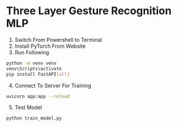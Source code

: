 # Three Layer Gesture Recognition MLP

1. Switch From Powershell to Terminal
2. Install PyTorch From Website
3. Run Following
```bash
python -m venv venv
venv\Scripts\activate
pip install FastAPI[all]
```
4. Connect To Server For Training
```bash
uvicorn app:app --reload
```
5. Test Model
```bash
python train_model.py
```
